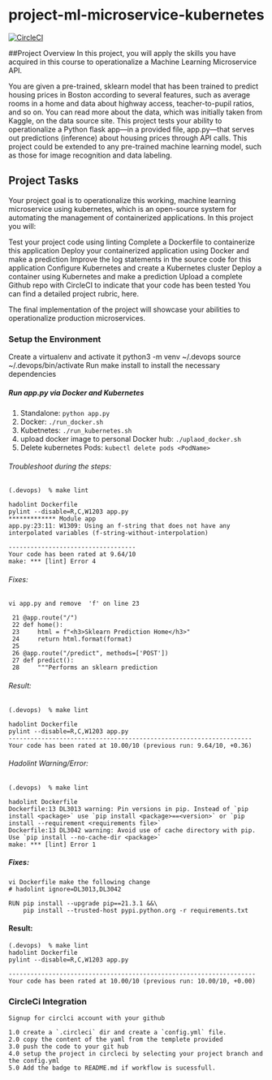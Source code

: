 # project-ml-microservice-kubernetes
[![CircleCI](https://circleci.com/gh/nepgpn/project-ml-microservice-kubernetes/tree/main.svg?style=svg)](https://circleci.com/gh/nepgpn/project-ml-microservice-kubernetes/tree/main)

##Project Overview
In this project, you will apply the skills you have acquired in this course to operationalize a Machine Learning Microservice API.

You are given a pre-trained, sklearn model that has been trained to predict housing prices in Boston according to several features, such as average rooms in a home and data about highway access, teacher-to-pupil ratios, and so on. You can read more about the data, which was initially taken from Kaggle, on the data source site. This project tests your ability to operationalize a Python flask app—in a provided file, app.py—that serves out predictions (inference) about housing prices through API calls. This project could be extended to any pre-trained machine learning model, such as those for image recognition and data labeling.

## Project Tasks
Your project goal is to operationalize this working, machine learning microservice using kubernetes, which is an open-source system for automating the management of containerized applications. In this project you will:

Test your project code using linting
Complete a Dockerfile to containerize this application
Deploy your containerized application using Docker and make a prediction
Improve the log statements in the source code for this application
Configure Kubernetes and create a Kubernetes cluster
Deploy a container using Kubernetes and make a prediction
Upload a complete Github repo with CircleCI to indicate that your code has been tested
You can find a detailed project rubric, here.

The final implementation of the project will showcase your abilities to operationalize production microservices.

### Setup the Environment

Create a virtualenv and activate it
python3 -m venv ~/.devops
source ~/.devops/bin/activate
Run make install to install the necessary dependencies

##### Run app.py via Docker and Kubernetes

1. Standalone: `python app.py`
2. Docker: `./run_docker.sh`
3. Kubetnetes: `./run_kubernetes.sh`
4. upload docker image to personal Docker hub: `./uplaod_docker.sh`
5. Delete kubernetes Pods: `kubectl delete pods <PodName>`

###### Troubleshoot during the steps:
```
(.devops)  % make lint

hadolint Dockerfile
pylint --disable=R,C,W1203 app.py
************* Module app
app.py:23:11: W1309: Using an f-string that does not have any interpolated variables (f-string-without-interpolation)

-----------------------------------
Your code has been rated at 9.64/10
make: *** [lint] Error 4
```
###### Fixes: 
```
vi app.py and remove  'f' on line 23

 21 @app.route("/")
 22 def home():
 23     html = f"<h3>Sklearn Prediction Home</h3>" 
 24     return html.format(format)
 25 
 26 @app.route("/predict", methods=['POST'])
 27 def predict():
 28     """Performs an sklearn prediction
 ```

###### Result: 
```
(.devops)  % make lint

hadolint Dockerfile
pylint --disable=R,C,W1203 app.py
-------------------------------------------------------------------
Your code has been rated at 10.00/10 (previous run: 9.64/10, +0.36)

```
###### Hadolint Warning/Error:
```
(.devops)  % make lint

hadolint Dockerfile
Dockerfile:13 DL3013 warning: Pin versions in pip. Instead of `pip install <package>` use `pip install <package>==<version>` or `pip install --requirement <requirements file>`
Dockerfile:13 DL3042 warning: Avoid use of cache directory with pip. Use `pip install --no-cache-dir <package>`
make: *** [lint] Error 1
```
##### Fixes: 
```
vi Dockerfile make the following change
# hadolint ignore=DL3013,DL3042

RUN pip install --upgrade pip==21.3.1 &&\
    pip install --trusted-host pypi.python.org -r requirements.txt
```

#### Result:
```
(.devops)  % make lint    
hadolint Dockerfile
pylint --disable=R,C,W1203 app.py

--------------------------------------------------------------------
Your code has been rated at 10.00/10 (previous run: 10.00/10, +0.00)
```

### CircleCi Integration
```
Signup for circlci account with your github

1.0 create a `.circleci` dir and create a `config.yml` file.
2.0 copy the content of the yaml from the templete provided
3.0 push the code to your git hub
4.0 setup the project in circleci by selecting your project branch and the config.yml
5.0 Add the badge to README.md if workflow is sucessfull.
```


